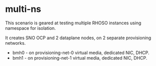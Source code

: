 # multi-ns

This scenario is geared at testing multiple RHOSO instances using namespace for isolation.

It creates SNO OCP and 2 dataplane nodes, on 2 separate provisioning networks.

* bmh0 - on provisioning-net-0 virtual media, dedicated NIC, DHCP.
* bmh1 - on provisioning-net-1 virtual media, dedicated NIC, DHCP.
